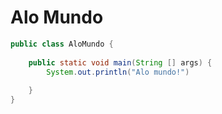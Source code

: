 # Alo Mundo
```java
public class AloMundo {
	
	public static void main(String [] args) {
		System.out.println("Alo mundo!")
	
	}
}
```